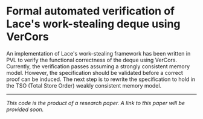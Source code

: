 # Formal automated verification of Lace's work-stealing deque using VerCors

An implementation of Lace's work-stealing framework has been written in PVL to verify the functional correctness of the deque using VerCors. Currently, the verification passes assuming a strongly consistent memory model. However, the specification should be validated before a correct proof can be induced. The next step is to rewrite the specification to hold in the TSO (Total Store Order) weakly consistent memory model.

---
_This code is the product of a research paper. A link to this paper will be provided soon._
